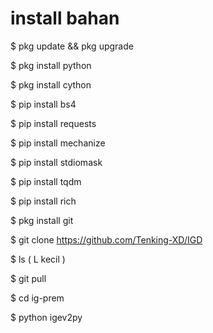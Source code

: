 # install bahan 
$ pkg update && pkg upgrade

$ pkg install python

$ pkg install cython

$ pip install bs4

$ pip install requests

$ pip install mechanize

$ pip install stdiomask

$ pip install tqdm

$ pip install rich

$ pkg install git

$ git clone https://github.com/Tenking-XD/IGD

$ ls ( L kecil )

$ git pull

$ cd ig-prem

$ python igev2py
